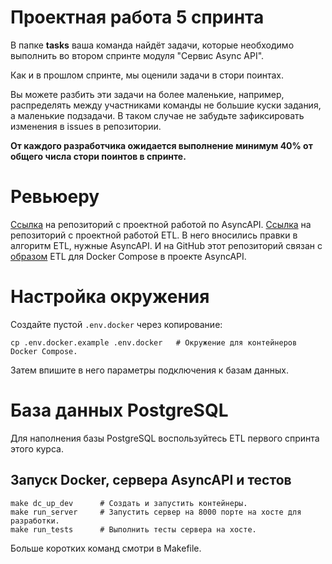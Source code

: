 # Проектная работа 5 спринта

В папке **tasks** ваша команда найдёт задачи, которые необходимо выполнить во втором спринте модуля "Сервис Async API".

Как и в прошлом спринте, мы оценили задачи в стори поинтах.

Вы можете разбить эти задачи на более маленькие, например, распределять между участниками команды не большие куски задания, а маленькие подзадачи. В таком случае не забудьте зафиксировать изменения в issues в репозитории.

**От каждого разработчика ожидается выполнение минимум 40% от общего числа стори поинтов в спринте.**

# Ревьюеру

[Ссылка](https://github.com/zhovtanovskaya/Async_API_sprint_1) на репозиторий с проектной работой по AsyncAPI.
[Ссылка](https://github.com/zhovtanovskaya/new_admin_panel_sprint_3) на репозиторий с проектной работой ETL.  В него вносились правки в алгоритм ETL, нужные AsyncAPI.  И на GitHub этот репозиторий связан с [образом](https://github.com/zhovtanovskaya/new_admin_panel_sprint_3/pkgs/container/new_admin_panel_sprint_3_etl) ETL для Docker Compose в проекте AsyncAPI.

# Настройка окружения

Создайте пустой `.env.docker` через копирование:

```
cp .env.docker.example .env.docker   # Окружение для контейнеров Docker Compose.
```

Затем впишите в него параметры подключения к базам данных.

# База данных PostgreSQL

Для наполнения базы PostgreSQL воспользуйтесь ETL первого спринта этого курса.

## Запуск Docker, сервера AsyncAPI и тестов

```
make dc_up_dev      # Создать и запустить контейнеры.
make run_server     # Запустить сервер на 8000 порте на хосте для разработки.
make run_tests      # Выполнить тесты сервера на хосте.
```

Больше коротких команд смотри в Makefile.
